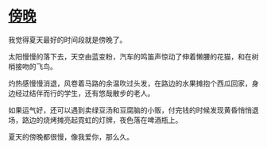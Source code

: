# [傍晚](https://github.com/platojobs/SFLOG/issues/263)

我觉得夏天最好的时间段就是傍晚了。

太阳慢慢的落下去，天空由蓝变粉，汽车的鸣笛声惊动了伸着懒腰的花猫，和在树梢接吻的飞鸟。

灼热感慢慢消退，风卷着马路的余温吹过头发，在路边的水果摊抱个西瓜回家，身边经过结伴而行的学生，还有悠哉散步的老人。

如果运气好，还可以遇到卖绿豆汤和豆腐脑的小贩，付完钱的时候发现黄昏悄悄退场，路边的烧烤摊亮起霓虹的灯牌，夜色落在啤酒瓶上。

夏天的傍晚都很慢，像我爱你，那么久。